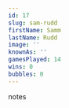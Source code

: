 ```yaml
---
id: 17
slug: sam-rudd
firstName: Samm
lastName: Rudd
image: ''
knownAs: ''
gamesPlayed: 14
wins: 0
bubbles: 0
---
```


notes
